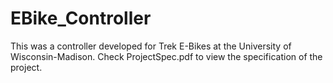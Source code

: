 # EBike_Controller
This was a controller developed for Trek E-Bikes at the University of Wisconsin-Madison. Check ProjectSpec.pdf to view the specification of the project.
